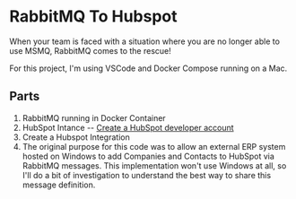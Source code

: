 # RabbitMQ To Hubspot #
When your team is faced with a situation where you are no longer able to use MSMQ, RabbitMQ comes to the rescue!

For this project, I'm using VSCode and Docker Compose running on a Mac.

## Parts ##
1. RabbitMQ running in Docker Container
2. HubSpot Intance -- [Create a HubSpot developer account](https://developers.hubspot.com/get-started)
3. Create a Hubspot Integration
4. The original purpose for this code was to allow an external ERP system hosted on Windows to add Companies and Contacts to HubSpot via RabbitMQ messages.  This implementation won't use Windows at all, so I'll do a bit of investigation to understand the best way to share this message definition. 
